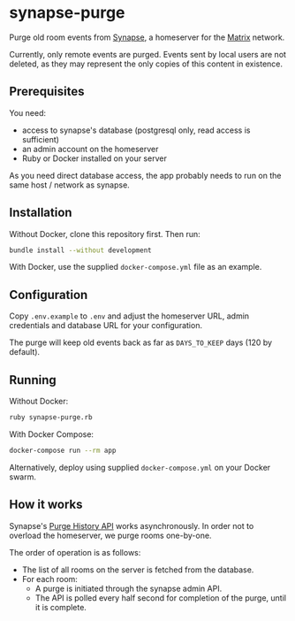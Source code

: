 # synapse-purge

Purge old room events from [Synapse](https://github.com/matrix-org/synapse), a homeserver for the [Matrix](https://matrix.org) network.

Currently, only remote events are purged. Events sent by local users are not deleted, as they may represent the only copies of this content in existence.

## Prerequisites

You need:

* access to synapse's database (postgresql only, read access is sufficient)
* an admin account on the homeserver
* Ruby or Docker installed on your server

As you need direct database access, the app probably needs to run on the same host / network as synapse.

## Installation

Without Docker, clone this repository first. Then run:

```bash
bundle install --without development
```

With Docker, use the supplied `docker-compose.yml` file as an example.

## Configuration

Copy `.env.example` to `.env` and adjust the homeserver URL, admin credentials and database URL for your configuration.

The purge will keep old events back as far as `DAYS_TO_KEEP` days (120 by default).

## Running

Without Docker:

```bash
ruby synapse-purge.rb
```

With Docker Compose:

```bash
docker-compose run --rm app
```

Alternatively, deploy using supplied `docker-compose.yml` on your Docker swarm.

## How it works

Synapse's [Purge History API](https://github.com/matrix-org/synapse/blob/master/docs/admin_api/purge_history_api.rst) works asynchronously. In order not to overload the homeserver, we purge rooms one-by-one.

The order of operation is as follows:

* The list of all rooms on the server is fetched from the database.
* For each room:
  * A purge is initiated through the synapse admin API.
  * The API is polled every half second for completion of the purge, until it is complete.
